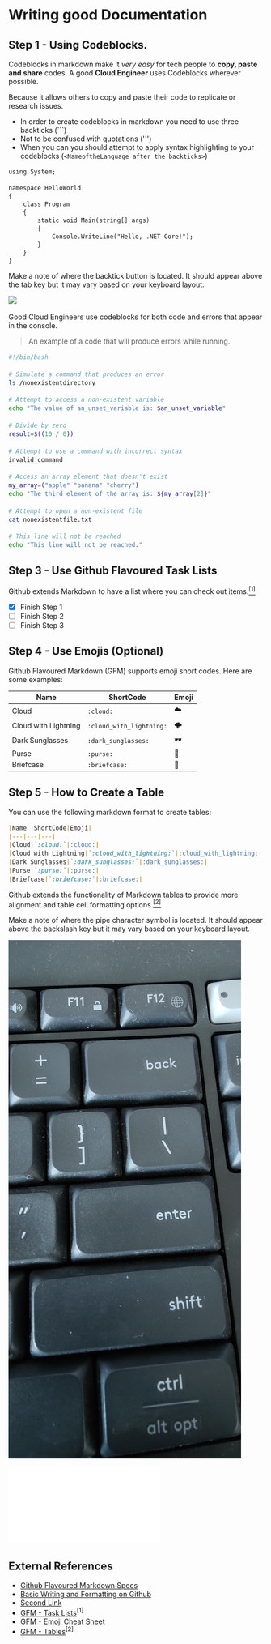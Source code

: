 # Writing good Documentation

## Step 1 - Using Codeblocks.

Codeblocks in markdown make it *very easy* for tech people to **copy, paste and share** codes.
A good __Cloud Engineer__ uses Codeblocks wherever possible.

Because it allows others to copy and paste their code to replicate or research issues. 

- In order to create codeblocks in markdown you need to use three backticks (```)
- Not to be confused with quotations (''') 
- When you can you should attempt to apply syntax highlighting to your codeblocks (```<NameoftheLanguage after the backticks>```)

  
``` Csharp
using System;

namespace HelloWorld
{
    class Program
    {
        static void Main(string[] args)
        {
            Console.WriteLine("Hello, .NET Core!");
        }
    }
}
```

Make a note of where the backtick button is located. It should appear above the tab key but it may vary based on your keyboard layout.

<img width="200px" src="https://github.com/KislayaSrivastava/github-docs-example/assets/40534292/241eae6b-c262-4bba-aaad-00d3a7770071"/>

Good Cloud Engineers use codeblocks for both code and errors that appear in the console. 
> An example of a code that will produce errors while running.

```bash
#!/bin/bash

# Simulate a command that produces an error
ls /nonexistentdirectory

# Attempt to access a non-existent variable
echo "The value of an_unset_variable is: $an_unset_variable"

# Divide by zero
result=$((10 / 0))

# Attempt to use a command with incorrect syntax
invalid_command

# Access an array element that doesn't exist
my_array=("apple" "banana" "cherry")
echo "The third element of the array is: ${my_array[2]}"

# Attempt to open a non-existent file
cat nonexistentfile.txt

# This line will not be reached
echo "This line will not be reached."

```
## Step 3 - Use Github Flavoured Task Lists

Github extends Markdown to have a list where you can check out items.[<sup>[1]</sup>](#external-references)

- [x] Finish Step 1
- [ ] Finish Step 2
- [ ] Finish Step 3

## Step 4 - Use Emojis (Optional)

Github Flavoured Markdown (GFM) supports emoji short codes.
Here are some examples:

|Name |ShortCode|Emoji|
|---|---|---|
|Cloud|`:cloud:`|:cloud:|
|Cloud with Lightning|`:cloud_with_lightning:`|:cloud_with_lightning:|
|Dark Sunglasses|`:dark_sunglasses:`|:dark_sunglasses:|
|Purse|`:purse:`|:purse:|
|Briefcase|`:briefcase:`|:briefcase:|

## Step 5 - How to Create a Table

You can use the following markdown format to create tables:

```md
|Name |ShortCode|Emoji|
|---|---|---|
|Cloud|`:cloud:`|:cloud:|
|Cloud with Lightning|`:cloud_with_lightning:`|:cloud_with_lightning:|
|Dark Sunglasses|`:dark_sunglasses:`|:dark_sunglasses:|
|Purse|`:purse:`|:purse:|
|Briefcase|`:briefcase:`|:briefcase:|
```

Github extends the functionality of Markdown tables to provide more alignment and table cell formatting options.[<sup>[2]</sup>](#external-references)

Make a note of where the pipe character symbol is located. It should appear above the backslash key but it may vary based on your keyboard layout.

![Screenshot_of_Pipe_Character](assets/IMG20230923162742.jpg)

![JamesBond .NET](secret-window/hidden-garden.md)
## External References
- [Github Flavoured Markdown Specs](https://github.github.com/gfm/)
- [Basic Writing and Formatting on Github](https://docs.github.com/en/get-started/writing-on-github/getting-started-with-writing-and-formatting-on-github/basic-writing-and-formatting-syntax)
- [Second Link](https://docs.github.com/en/get-started/writing-on-github/getting-started-with-writing-and-formatting-on-github/about-writing-and-formatting-on-github)
- [GFM - Task Lists](https://docs.github.com/en/get-started/writing-on-github/getting-started-with-writing-and-formatting-on-github/basic-writing-and-formatting-syntax#task-lists)<sup>[1]</sup>
- [GFM - Emoji Cheat Sheet](https://github.com/ikatyang/emoji-cheat-sheet)
- [GFM - Tables](https://github.github.com/gfm/#tables-extension-)<sup>[2]</sup>
